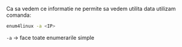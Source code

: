

Ca sa vedem ce informatie ne permite sa vedem utilita data utilizam comanda:
```bash 
enum4linux -a <IP>
```
`-a` → face toate enumerarile simple


